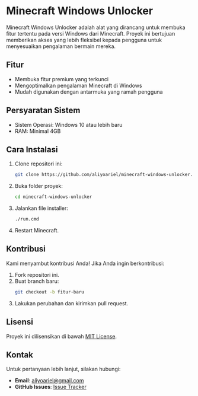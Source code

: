 # Minecraft Windows Unlocker

Minecraft Windows Unlocker adalah alat yang dirancang untuk membuka fitur tertentu pada versi Windows dari Minecraft. Proyek ini bertujuan memberikan akses yang lebih fleksibel kepada pengguna untuk menyesuaikan pengalaman bermain mereka.

## Fitur

- Membuka fitur premium yang terkunci
- Mengoptimalkan pengalaman Minecraft di Windows
- Mudah digunakan dengan antarmuka yang ramah pengguna

## Persyaratan Sistem

- Sistem Operasi: Windows 10 atau lebih baru
- RAM: Minimal 4GB

## Cara Instalasi

1. Clone repositori ini:
   ```bash
   git clone https://github.com/aliyoariel/minecraft-windows-unlocker.git
   ```
2. Buka folder proyek:
   ```bash
   cd minecraft-windows-unlocker
   ```
3. Jalankan file installer:
   ```bash
   ./run.cmd
   ```
4. Restart Minecraft.

## Kontribusi

Kami menyambut kontribusi Anda! Jika Anda ingin berkontribusi:
1. Fork repositori ini.
2. Buat branch baru:
   ```bash
   git checkout -b fitur-baru
   ```
3. Lakukan perubahan dan kirimkan pull request.

## Lisensi

Proyek ini dilisensikan di bawah [MIT License](LICENSE).

## Kontak

Untuk pertanyaan lebih lanjut, silakan hubungi:
- **Email**: aliyoariel@gmail.com
- **GitHub Issues**: [Issue Tracker](https://github.com/aliyoariel/minecraft-windows-unlocker/issues)
